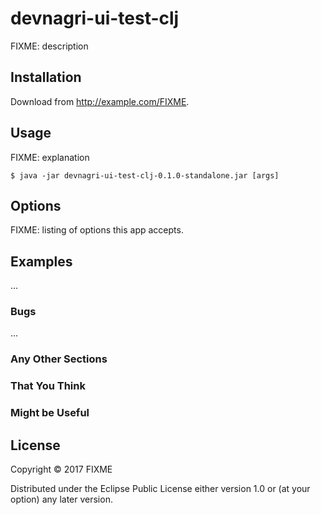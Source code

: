 # devnagri-ui-test-clj

FIXME: description

## Installation

Download from http://example.com/FIXME.

## Usage

FIXME: explanation

    $ java -jar devnagri-ui-test-clj-0.1.0-standalone.jar [args]

## Options

FIXME: listing of options this app accepts.

## Examples

...

### Bugs

...

### Any Other Sections
### That You Think
### Might be Useful

## License

Copyright © 2017 FIXME

Distributed under the Eclipse Public License either version 1.0 or (at
your option) any later version.
